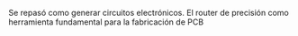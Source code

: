 Se repasó como generar circuitos electrónicos.
El router de precisión como herramienta fundamental para la fabricación de PCB
